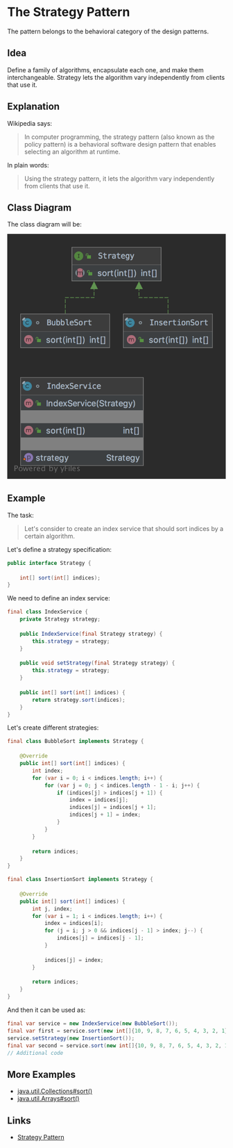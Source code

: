 # The Strategy Pattern

The pattern belongs to the behavioral category of the design patterns.

## Idea 

Define a family of algorithms, encapsulate each one, and make them interchangeable. Strategy lets the algorithm vary 
independently from clients that use it.

## Explanation

Wikipedia says:

> In computer programming, the strategy pattern (also known as the policy pattern) is a behavioral software design 
pattern that enables selecting an algorithm at runtime.

In plain words:

> Using the strategy pattern, it lets the algorithm vary independently from clients that use it.

## Class Diagram

The class diagram will be:

![alt text](../etc/strategy.png "Strategy class diagram")

## Example

The task:

> Let's consider to create an index service that should sort indices by a certain algorithm. 

Let's define a strategy specification:

```java
public interface Strategy {

    int[] sort(int[] indices);
}
```

We need to define an index service:

```java
final class IndexService {
    private Strategy strategy;

    public IndexService(final Strategy strategy) {
        this.strategy = strategy;
    }

    public void setStrategy(final Strategy strategy) {
        this.strategy = strategy;
    }

    public int[] sort(int[] indices) {
        return strategy.sort(indices);
    }
}
```

Let's create different strategies:

```java
final class BubbleSort implements Strategy {

    @Override
    public int[] sort(int[] indices) {
        int index;
        for (var i = 0; i < indices.length; i++) {
            for (var j = 0; j < indices.length - 1 - i; j++) {
                if (indices[j] > indices[j + 1]) {
                    index = indices[j];
                    indices[j] = indices[j + 1];
                    indices[j + 1] = index;
                }
            }
        }

        return indices;
    }
}
```

```java
final class InsertionSort implements Strategy {

    @Override
    public int[] sort(int[] indices) {
        int j, index;
        for (var i = 1; i < indices.length; i++) {
            index = indices[i];
            for (j = i; j > 0 && indices[j - 1] > index; j--) {
                indices[j] = indices[j - 1];
            }

            indices[j] = index;
        }

        return indices;
    }
}
```

And then it can be used as:

```java
final var service = new IndexService(new BubbleSort());
final var first = service.sort(new int[]{10, 9, 8, 7, 6, 5, 4, 3, 2, 1});
service.setStrategy(new InsertionSort());
final var second = service.sort(new int[]{10, 9, 8, 7, 6, 5, 4, 3, 2, 1});
// Additional code
```

## More Examples

* [java.util.Collections#sort()](https://docs.oracle.com/en/java/javase/11/docs/api/java.base/java/util/Collections.html#sort(java.util.List,java.util.Comparator))
* [java.util.Arrays#sort()](https://docs.oracle.com/en/java/javase/11/docs/api/java.base/java/util/Arrays.html#sort(T[],java.util.Comparator))

## Links

* [Strategy Pattern](https://en.wikipedia.org/wiki/Strategy_pattern)